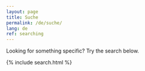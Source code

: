 ```yaml
---
layout: page
title: Suche
permalink: /de/suche/
lang: de
ref: searching
---
```


Looking for something specific? Try the search below.

{% include search.html %}


